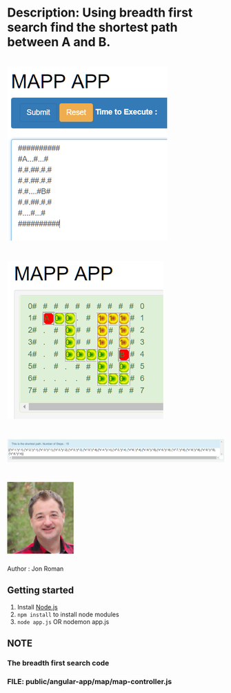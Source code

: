 

# Description: Using breadth first search find the shortest path between A and B.

# ![Map App Form](https://github.com/jonroman/mapap/blob/master/screenshots/scrrenshot1.PNG "Map App Form")
# ![Map App Result](https://github.com/jonroman/mapap/blob/master/screenshots/scrrenshot2.PNG "Map App Result")
# ![Map App Shortest path](https://github.com/jonroman/mapap/blob/master/screenshots/scrrenshot3.PNG "Map App Shortest Path")

# ![Software Engineer](https://github.com/jonroman/mapap/blob/master/screenshots/headshot.PNG "Jon Roman")
Author : Jon Roman

## Getting started
1. Install [Node.js](https://nodejs.org/en/)
2. `npm install` to install node modules
3. `node app.js` OR nodemon app.js

## NOTE
### The breadth first search code
### FILE: public/angular-app/map/map-controller.js

